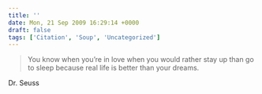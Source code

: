 ```yaml
---
title: ''
date: Mon, 21 Sep 2009 16:29:14 +0000
draft: false
tags: ['Citation', 'Soup', 'Uncategorized']
---
```


> You know when you’re in love when you would rather stay up than go to sleep because real life is better than your dreams.

Dr. Seuss